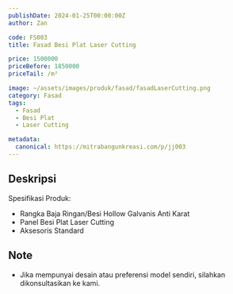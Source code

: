 ```yaml
---
publishDate: 2024-01-25T00:00:00Z
author: Zan

code: FS003
title: Fasad Besi Plat Laser Cutting

price: 1500000
priceBefore: 1850000
priceTail: /m²

image: ~/assets/images/produk/fasad/fasadLaserCutting.png
category: Fasad
tags:
  - Fasad
  - Besi Plat
  - Laser Cutting

metadata:
  canonical: https://mitrabangunkreasi.com/p/jj003
---
```


## Deskripsi

Spesifikasi Produk:
- Rangka Baja Ringan/Besi Hollow Galvanis Anti Karat
- Panel Besi Plat Laser Cutting
- Aksesoris Standard

## Note
- Jika mempunyai desain atau preferensi model sendiri, silahkan dikonsultasikan ke kami.